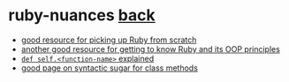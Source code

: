 # ruby-nuances [back](readme.md)

* [good resource for picking up Ruby from scratch](https://www.codecademy.com/learn/ruby)
* [another good resource for getting to know Ruby and its OOP principles](http://www.poodr.com/)
* [`def self.<function-name>` explained](https://stackoverflow.com/questions/13706373/what-does-def-self-function-name-mean)
* [good page on syntactic sugar for class methods](http://api.rubyonrails.org/classes/ActiveRecord/Scoping/Named/ClassMethods.html)
